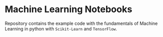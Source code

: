 # Machine Learning Notebooks

Repository contains the example code with the fundamentals of Machine Learning in python with `Scikit-Learn` and `TensorFlow`.

